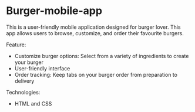 # Burger-mobile-app
This is a user-friendly mobile application designed for burger lover. This app allows users to browse, customize, and order their favourite burgers.

Feature:
- Customize burger options: Select from a variety of ingredients to create your burger
- User-friendly interface
- Order tracking: Keep tabs on your burger order from preparation to delivery

Technologies:
- HTML and CSS
